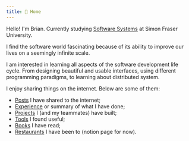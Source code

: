 ```yaml
---
title: 🏡 Home
---
```


Hello! I'm Brian. Currently studying [Software Systems](https://www.sfu.ca/computing/prospective-students/undergraduate-students/programs/degree-programs/softwaresystems.html) at Simon Fraser University.

I find the software world fascinating because of its ability to improve our lives on a seemingly infinite scale.

I am interested in learning all aspects of the software development life cycle. From designing beautiful and usable interfaces, using different programming paradigms, to learning about distributed system.

I enjoy sharing things on the internet. Below are some of them:
- [Posts](posts/) I have shared to the internet;
- [Experience](about/experience.md) or summary of what I have done;
- [Projects](about/projects.md) I (and my teammates) have built;
- [Tools](about/tools.md) I found useful;
- [Books](about/books.md) I have read;
- [Restaurants](https://brianrahadi.notion.site/Restaurant-Reviews-2762ef471f4c44bf8221683723835e87) I have been to (notion page for now).
